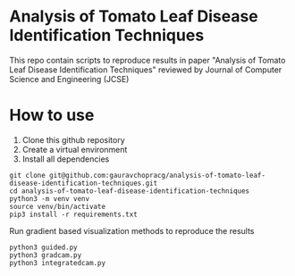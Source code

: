 # Analysis of Tomato Leaf Disease Identification Techniques
This repo contain scripts to reproduce results in paper "Analysis of Tomato Leaf Disease Identification Techniques" reviewed by Journal of Computer Science and Engineering (JCSE)

# How to use

1. Clone this github repository
2. Create a virtual environment
3. Install all dependencies

```
git clone git@github.com:gauravchopracg/analysis-of-tomato-leaf-disease-identification-techniques.git
cd analysis-of-tomato-leaf-disease-identification-techniques
python3 -m venv venv
source venv/bin/activate
pip3 install -r requirements.txt
```

Run gradient based visualization methods to reproduce the results
```
python3 guided.py
python3 gradcam.py
python3 integratedcam.py
```